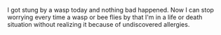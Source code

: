 I got stung by a wasp today and nothing bad happened. Now I can stop worrying every time a wasp or bee flies by that I'm in a life or death situation without realizing it because of undiscovered allergies.

